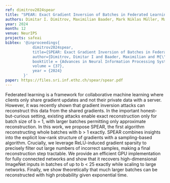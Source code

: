 ```yaml
---
ref: dimitrov2024spear
title: "SPEAR: Exact Gradient Inversion of Batches in Federated Learning"
authors: Dimitar I. Dimitrov, Maximilian Baader, Mark Niklas Müller, Martin Vechev
year: 2024
month: 12
venue: NeurIPS
projects: safeai
bibtex: '@inproceedings{
			dimitrov2024spear,
			title={SPEAR: Exact Gradient Inversion of Batches in Federated Learning},
			author={Dimitrov, Dimitar I and Baader, Maximilian and M{\"u}ller, Mark Niklas and Vechev, Martin},
			booktitle = {Advances in Neural Information Processing Systems},
			volume = {37},
			year = {2024}
		}'
paper: https://files.sri.inf.ethz.ch/spear/spear.pdf
---
```

Federated learning is a framework for collaborative machine learning where clients only share gradient updates and not their private data with a server. However, it was recently shown that gradient inversion attacks can reconstruct this data from the shared gradients. In the important honest-but-curious setting, existing attacks enable exact reconstruction only for batch size of b = 1, with larger batches permitting only approximate reconstruction. In this work, we propose SPEAR, the first algorithm reconstructing whole batches with b > 1 exactly. SPEAR combines insights into the explicit low-rank structure of gradients with a sampling-based algorithm. Crucially, we leverage ReLU-induced gradient sparsity to precisely filter out large numbers of incorrect samples, making a final reconstruction step tractable. We provide an efficient GPU implementation for fully connected networks and show that it recovers high-dimensional ImageNet inputs in batches of up to b < 25 exactly while scaling to large networks. Finally, we show theoretically that much larger batches can be reconstructed with high probability given exponential time.